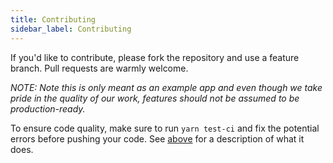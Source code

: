 ```yaml
---
title: Contributing
sidebar_label: Contributing
---
```


If you'd like to contribute, please fork the repository and use a feature
branch. Pull requests are warmly welcome.

_NOTE: Note this is only meant as an example app and even though we take
pride in the quality of our work, features should not be assumed to be
production-ready._

To ensure code quality, make sure to run `yarn test-ci` and fix the potential
errors before pushing your code. See [above](./getting-started#available-scripts) for a description of what it does.
